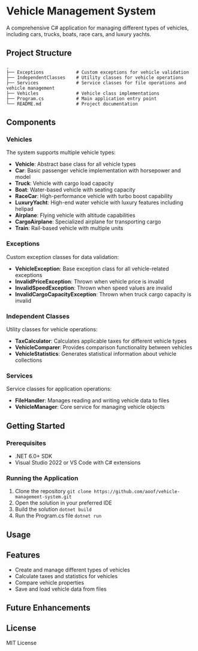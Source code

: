 # Vehicle Management System

A comprehensive C# application for managing different types of vehicles, including cars, trucks, boats, race cars, and luxury yachts.

## Project Structure

```
.
├── Exceptions            # Custom exceptions for vehicle validation
├── IndependentClasses    # Utility classes for vehicle operations
├── Services              # Service classes for file operations and vehicle management
├── Vehicles              # Vehicle class implementations
├── Program.cs            # Main application entry point
└── README.md             # Project documentation
```

## Components

### Vehicles

The system supports multiple vehicle types:

- **Vehicle**: Abstract base class for all vehicle types
- **Car**: Basic passenger vehicle implementation with horsepower and model
- **Truck**: Vehicle with cargo load capacity
- **Boat**: Water-based vehicle with seating capacity
- **RaceCar**: High-performance vehicle with turbo boost capability
- **LuxuryYacht**: High-end water vehicle with luxury features including helipad
- **Airplane**: Flying vehicle with altitude capabilities
- **CargoAirplane**: Specialized airplane for transporting cargo
- **Train**: Rail-based vehicle with multiple units

### Exceptions

Custom exception classes for data validation:

- **VehicleException**: Base exception class for all vehicle-related exceptions
- **InvalidPriceException**: Thrown when vehicle price is invalid
- **InvalidSpeedException**: Thrown when speed values are invalid
- **InvalidCargoCapacityException**: Thrown when truck cargo capacity is invalid

### Independent Classes

Utility classes for vehicle operations:

- **TaxCalculator**: Calculates applicable taxes for different vehicle types
- **VehicleComparer**: Provides comparison functionality between vehicles
- **VehicleStatistics**: Generates statistical information about vehicle collections

### Services

Service classes for application operations:

- **FileHandler**: Manages reading and writing vehicle data to files
- **VehicleManager**: Core service for managing vehicle objects

## Getting Started

### Prerequisites

- .NET 6.0+ SDK
- Visual Studio 2022 or VS Code with C# extensions

### Running the Application

1. Clone the repository `git clone https://github.com/aoof/vehicle-management-system.git`
2. Open the solution in your preferred IDE
3. Build the solution `dotnet build`
4. Run the Program.cs file `dotnet run`

## Usage


## Features

- Create and manage different types of vehicles
- Calculate taxes and statistics for vehicles
- Compare vehicle properties
- Save and load vehicle data from files

## Future Enhancements


## License

MIT License
